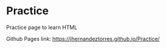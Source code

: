 # Practice
Practice page to learn HTML

Github Pages link: https://jhernandeztorres.github.io/Practice/
